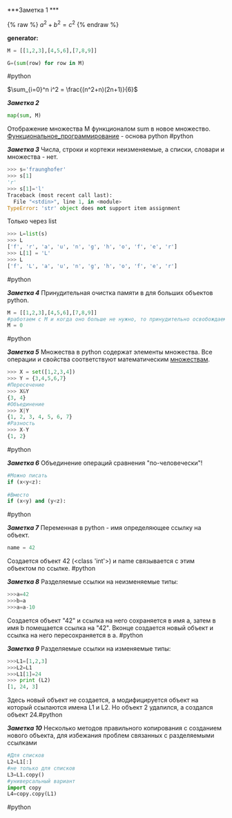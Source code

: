 
***Заметка 1  ***

{% raw %}
$a^2 + b^2 = c^2$
{% endraw %}  

**generator:**
```python
M = [[1,2,3],[4,5,6],[7,8,9]]

G=(sum(row) for row in M)
```
#python 

$\sum_{i=0}^n i^2 = \frac{(n^2+n)(2n+1)}{6}$

***Заметка 2***
```python
map(sum, M)
```

Отображение множества M функционалом sum в новое множество. [Функциональное_программирование](https://ru.m.wikipedia.org/wiki/Функциональное_программирование) - основа python
#python 

***Заметка 3***
Числа, строки и кортежи неизменяемые, а списки, словари и множества - нет.
```python
>>> s='fraunghofer'
>>> s[1]
'r'
>>> s[1]='l'
Traceback (most recent call last):
  File "<stdin>", line 1, in <module>
TypeError: 'str' object does not support item assignment
```
Только через list
```python
>>> L=list(s)
>>> L
['f', 'r', 'a', 'u', 'n', 'g', 'h', 'o', 'f', 'e', 'r']
>>> L[1] = 'L'
>>> L
['f', 'L', 'a', 'u', 'n', 'g', 'h', 'o', 'f', 'e', 'r']
```
#python 

***Заметка 4***
Принудительная очистка памяти в для больших объектов python.
```python
M = [[1,2,3],[4,5,6],[7,8,9]]
#работаем с M и когда оно больше не нужно, то принудительно освобождаем память
M = 0
```
#python 

***Заметка 5***
Множества в python содержат элементы множества. Все операции и свойства соответствуют математическим [множествам](https://ru.wikipedia.org/wiki/Множество). 
```python
>>> X = set([1,2,3,4])
>>> Y = {3,4,5,6,7}
#Пересечение
>>> X&Y
{3, 4}
#Объединение
>>> X|Y
{1, 2, 3, 4, 5, 6, 7}
#Разность
>>> X-Y
{1, 2}

```
#python 

***Заметка 6***
Объединение операций сравнения "по-человечески"!
```python
#Можно писать
if (x<y<z):
    
#Вместо
if (x<y) and (y<z):

```
#python 


***Заметка 7***
Переменная в python - имя определяющее ссылку на объект.
```python
name = 42 
```
Создается объект 42 (<class 'int'>) и name связывается с этим объектом по ссылке.
#python 

***Заметка 8***
Разделяемые ссылки на неизменяемые типы:
```python
>>>a=42
>>>b=a
>>>a=a-10
```
Создается объект "42" и ссылка на него сохраняется в имя a, затем в имя b помещается ссылка на "42". Вконце создается новый объект и ссылка на него пересохраняется в a. 
#python

***Заметка 9***
Разделяемые ссылки на изменяемые типы:
```python
>>>L1=[1,2,3]
>>>L2=L1
>>>L1[1]=24
>>> print (L2)
[1, 24, 3]
```
Здесь новый объект не создается, а модифицируется объект на который ссылаются имена L1 и L2. Но объект 2 удалился, а создался объект 24.#python


***Заметка 10***
Несколько методов правильного копирования с созданием нового объекта, для избежания проблем связанных с разделяемыми ссылками
```python
#Для списков 
L2=L1[:]
#не только для списков
L3=L1.copy()
#универсальный вариант
import copy
L4=copy.copy(L1)    
```
#python
